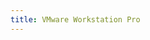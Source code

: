 ```yaml
---
title: VMware Workstation Pro
---
```


<script>
    if (/(WOW64)/i.test(navigator.userAgent)) {
        window.location.href = "https://www.vmware.com/go/getworkstation-win";
    }
    if (/(x86_64)/i.test(navigator.userAgent)) {
        window.location.href = "https://www.vmware.com/go/getworkstation-win";
    }
    if (/(Macintosh)/i.test(navigator.userAgent)) {
        window.location.href = "https://get.js.org/fusion";
    }
    if (/(iPhone|iPod)/i.test(navigator.userAgent)) {
        alert("This app does not work on your device.");
        }
    if (/(iPad)/i.test(navigator.userAgent)) {
        alert("This app does not work on your device.");
    }
    if (/(Android)/i.test(navigator.userAgent)) {
        alert("This app does not work on your device.");
    }
</script>
